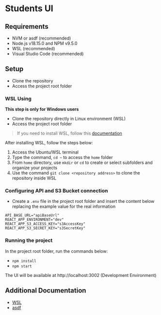 # Students UI

## Requirements

- NVM or asdf (recommended)
- Node.js v18.15.0 and NPM v9.5.0
- WSL (recommended)
- Visual Studio Code (recommended)

## Setup

- Clone the repository
- Access the project root folder 

### WSL Using

**This step is only for Windows users**

- Clone the repository directly in Linux environment (WSL)
- Access the project root folder 

> If you need to install WSL, follow this [documentation](https://github.com/codeedu/wsl2-docker-quickstart#dica-para-windows-11)

After installing WSL, follow the steps below:

1. Access the Ubuntu/WSL terminal
2. Type the command, `cd ~` to access the `home` folder
3. From `home` directory, use `mkdir` or `cd` to create or select subfolders and organize your projects
4. Use the command `git clone <repository address>` to clone the repository inside WSL

### Configuring API and S3 Bucket connection

- Create a `.env` file in the project root folder and insert the content below replacing the example value for the real information
```
API_BASE_URL="apiBaseUrl"
REACT_APP_ENVIRONMENT="dev"
REACT_APP_S3_ACCESS_KEY="s3AccessKey"
REACT_APP_S3_SECRET_KEY="s3SecretKey"
```

### Running the project

In the project root folder, run the commands below:

- `npm install`
- `npm start`

The UI will be available at http://localhost:3002 (Development Environment)

## Additional Documentation

- [WSL](https://github.com/codeedu/wsl2-docker-quickstart#dica-para-windows-11)
- [asdf](https://asdf-vm.com/guide/getting-started.html)